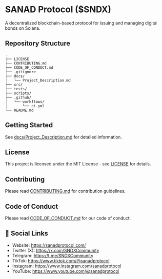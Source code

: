 # SANAD Protocol ($SNDX)

A decentralized blockchain-based protocol for issuing and managing digital bonds on Solana.

## Repository Structure

```plaintext
.
├── LICENSE
├── CONTRIBUTING.md
├── CODE_OF_CONDUCT.md
├── .gitignore
├── docs/
│   └── Project_Description.md
├── src/
├── tests/
├── scripts/
├── .github/
│   └── workflows/
│       └── ci.yml
└── README.md
```

## Getting Started

See [docs/Project_Description.md](docs/Project_Description.md) for detailed information.

## License

This project is licensed under the MIT License - see [LICENSE](LICENSE) for details.

## Contributing

Please read [CONTRIBUTING.md](CONTRIBUTING.md) for contribution guidelines.

## Code of Conduct

Please read [CODE_OF_CONDUCT.md](CODE_OF_CONDUCT.md) for our code of conduct.


## 🔗 Social Links
- Website: https://sanadprotocol.com/
- Twitter (X): https://x.com/SNDXCommunity
- Telegram: https://t.me/SNDXCommunity
- TikTok: https://www.tiktok.com/@sanadprotocol
- Instagram: https://www.instagram.com/sanadprotocol
- YouTube: https://www.youtube.com/@sanadprotocol
